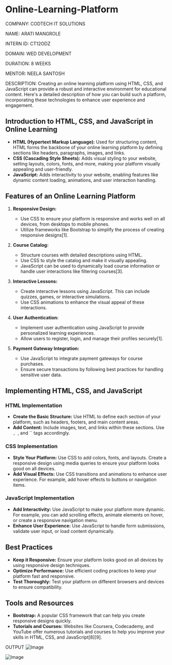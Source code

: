 # Online-Learning-Platform

COMPANY: CODTECH IT SOLUTIONS

NAME: ARATI MANGROLE

INTERN ID: CT12ODZ

DOMAIN: WED DEVELOPMENT

DURATION: 8 WEEKS

MENTOR: NEELA SANTOSH

DESCRIPTION:
Creating an online learning platform using HTML, CSS, and JavaScript can provide a robust and interactive environment for educational content. Here's a detailed description of how you can build such a platform, incorporating these technologies to enhance user experience and engagement.

## Introduction to HTML, CSS, and JavaScript in Online Learning

- **HTML (Hypertext Markup Language):** Used for structuring content, HTML forms the backbone of your online learning platform by defining sections like headers, paragraphs, images, and links.
- **CSS (Cascading Style Sheets):** Adds visual styling to your website, setting layouts, colors, fonts, and more, making your platform visually appealing and user-friendly.
- **JavaScript:** Adds interactivity to your website, enabling features like dynamic content loading, animations, and user interaction handling.

## Features of an Online Learning Platform

1. **Responsive Design:**
   - Use CSS to ensure your platform is responsive and works well on all devices, from desktops to mobile phones.
   - Utilize frameworks like Bootstrap to simplify the process of creating responsive designs[1].

2. **Course Catalog:**
   - Structure courses with detailed descriptions using HTML.
   - Use CSS to style the catalog and make it visually appealing.
   - JavaScript can be used to dynamically load course information or handle user interactions like filtering courses[3].

3. **Interactive Lessons:**
   - Create interactive lessons using JavaScript. This can include quizzes, games, or interactive simulations.
   - Use CSS animations to enhance the visual appeal of these interactions.

4. **User Authentication:**
   - Implement user authentication using JavaScript to provide personalized learning experiences.
   - Allow users to register, login, and manage their profiles securely[1].

5. **Payment Gateway Integration:**
   - Use JavaScript to integrate payment gateways for course purchases.
   - Ensure secure transactions by following best practices for handling sensitive user data.

## Implementing HTML, CSS, and JavaScript

### HTML Implementation

- **Create the Basic Structure:** Use HTML to define each section of your platform, such as headers, footers, and main content areas.
- **Add Content:** Include images, text, and links within these sections. Use ``, ``, and `` tags accordingly.

### CSS Implementation

- **Style Your Platform:** Use CSS to add colors, fonts, and layouts. Create a responsive design using media queries to ensure your platform looks good on all devices.
- **Add Visual Effects:** Use CSS transitions and animations to enhance user experience. For example, add hover effects to buttons or navigation items.

### JavaScript Implementation

- **Add Interactivity:** Use JavaScript to make your platform more dynamic. For example, you can add scrolling effects, animate elements on hover, or create a responsive navigation menu.
- **Enhance User Experience:** Use JavaScript to handle form submissions, validate user input, or load content dynamically.

## Best Practices

- **Keep it Responsive:** Ensure your platform looks good on all devices by using responsive design techniques.
- **Optimize Performance:** Use efficient coding practices to keep your platform fast and responsive.
- **Test Thoroughly:** Test your platform on different browsers and devices to ensure compatibility.

## Tools and Resources

- **Bootstrap:** A popular CSS framework that can help you create responsive designs quickly.
- **Tutorials and Courses:** Websites like Coursera, Codecademy, and YouTube offer numerous tutorials and courses to help you improve your skills in HTML, CSS, and JavaScript[8][9].

OUTPUT
![Image](https://github.com/user-attachments/assets/1c643f0b-7b43-425a-96be-23e20a6aa63d)

![Image](https://github.com/user-attachments/assets/d3c621da-ed70-4564-aeeb-9e729dfa9a2a)

